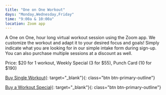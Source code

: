 ```yaml
---
title: "One on One Workout"
days: "Monday,Wednesday,Friday"
time: "9:00a & 10:00a"
location: Zoom app
---
```

A One on One, hour long virtual workout session using the Zoom app. We customize the workout and adapt it to your desired focus and goals! Simply indicate what you are looking for in our simple intake form during sign-up. You can also purchase multiple sessions at a discount as well. 

Price:
$20 for 1 workout, Weekly Special (3 for $55), Punch Card (10 for $190)

[Buy Single Workout](https://app.acuityscheduling.com/schedule.php?owner=16546307&appointmentType=13780613){: target="_blank"}{: class="btn btn-primary-outline"}

[Buy a Workout Special](https://app.acuityscheduling.com/catalog.php?owner=16546307&category=Virtual+Workout+Packages+%281+on+1%29){: target="_blank"}{: class="btn btn-primary-outline"}